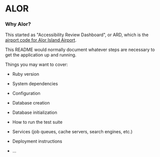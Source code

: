 # ALOR

### Why Alor?

This started as "Accessibility Review Dashboard", or ARD, which is the [airport code for Alor Island Airport](https://en.wikipedia.org/wiki/Alor_Island). 

This README would normally document whatever steps are necessary to get the
application up and running.

Things you may want to cover:

* Ruby version

* System dependencies

* Configuration

* Database creation

* Database initialization

* How to run the test suite

* Services (job queues, cache servers, search engines, etc.)

* Deployment instructions

* ...
